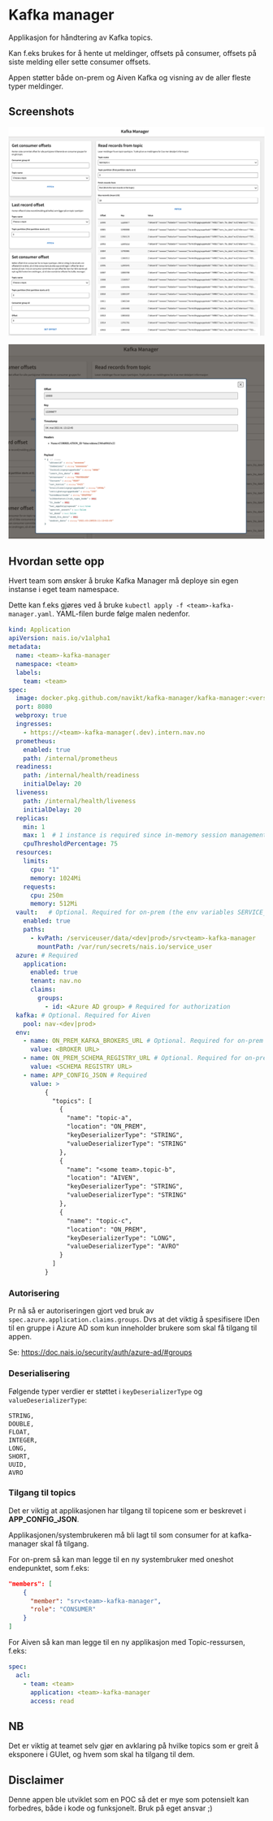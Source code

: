 # Kafka manager

Applikasjon for håndtering av Kafka topics.

Kan f.eks brukes for å hente ut meldinger, offsets på consumer, offsets på siste melding eller sette consumer offsets.

Appen støtter både on-prem og Aiven Kafka og visning av de aller fleste typer meldinger.

## Screenshots

![Skjermbilde som viser en oversikt over Kafka Manager](.doc/screenshot-overview.png)

![Skjermbilde som viser en modal med mer informasjon om en Kafka record](.doc/screenshot-record-details.png)

## Hvordan sette opp

Hvert team som ønsker å bruke Kafka Manager må deploye sin egen instanse i eget team namespace.

Dette kan f.eks gjøres ved å bruke `kubectl apply -f <team>-kafka-manager.yaml`.
YAML-filen burde følge malen nedenfor.

```yaml
kind: Application
apiVersion: nais.io/v1alpha1
metadata:
  name: <team>-kafka-manager
  namespace: <team>
  labels:
    team: <team>
spec:
  image: docker.pkg.github.com/navikt/kafka-manager/kafka-manager:<version> # See https://github.com/navikt/kafka-manager/packages
  port: 8080
  webproxy: true
  ingresses:
    - https://<team>-kafka-manager(.dev).intern.nav.no
  prometheus:
    enabled: true
    path: /internal/prometheus
  readiness:
    path: /internal/health/readiness
    initialDelay: 20
  liveness:
    path: /internal/health/liveness
    initialDelay: 20
  replicas:
    min: 1
    max: 1  # 1 instance is required since in-memory session management is used
    cpuThresholdPercentage: 75
  resources:
    limits:
      cpu: "1"
      memory: 1024Mi
    requests:
      cpu: 250m
      memory: 512Mi
  vault:   # Optional. Required for on-prem (the env variables SERVICE_USER_NAME, SERVICE_USER_PASSWORD can also be used)
    enabled: true
    paths:
      - kvPath: /serviceuser/data/<dev|prod>/srv<team>-kafka-manager
        mountPath: /var/run/secrets/nais.io/service_user
  azure: # Required
    application:
      enabled: true
      tenant: nav.no
      claims:
        groups:
          - id: <Azure AD group> # Required for authorization
  kafka: # Optional. Required for Aiven
    pool: nav-<dev|prod>
  env:
    - name: ON_PREM_KAFKA_BROKERS_URL # Optional. Required for on-prem
      value: <BROKER URL>
    - name: ON_PREM_SCHEMA_REGISTRY_URL # Optional. Required for on-prem topics that uses Avro
      value: <SCHEMA REGISTRY URL>
    - name: APP_CONFIG_JSON # Required
      value: >
          {
            "topics": [
              {
                "name": "topic-a",
                "location": "ON_PREM",
                "keyDeserializerType": "STRING",
                "valueDeserializerType": "STRING"
              },
              {
                "name": "<some team>.topic-b",
                "location": "AIVEN",
                "keyDeserializerType": "STRING",
                "valueDeserializerType": "STRING"
              },
              {
                "name": "topic-c",
                "location": "ON_PREM",
                "keyDeserializerType": "LONG",
                "valueDeserializerType": "AVRO"
              }
            ]
          }
```

### Autorisering
Pr nå så er autoriseringen gjort ved bruk av `spec.azure.application.claims.groups`.
Dvs at det viktig å spesifisere IDen til en gruppe i Azure AD som kun inneholder brukere som skal få tilgang til appen.

Se: https://doc.nais.io/security/auth/azure-ad/#groups

### Deserialisering

Følgende typer verdier er støttet i `keyDeserializerType` og `valueDeserializerType`:
```
STRING,
DOUBLE,
FLOAT,
INTEGER,
LONG,
SHORT,
UUID,
AVRO
```

### Tilgang til topics

Det er viktig at applikasjonen har tilgang til topicene som er beskrevet i **APP_CONFIG_JSON**.

Applikasjonen/systembrukeren må bli lagt til som consumer for at kafka-manager skal få tilgang.

For on-prem så kan man legge til en ny systembruker med oneshot endepunktet, som f.eks:
```json
"members": [
    {
      "member": "srv<team>-kafka-manager",
      "role": "CONSUMER"
    }
]
```

For Aiven så kan man legge til en ny applikasjon med Topic-ressursen, f.eks:
```yaml
spec:
  acl:
    - team: <team>
      application: <team>-kafka-manager
      access: read
```

## NB

Det er viktig at teamet selv gjør en avklaring på hvilke topics som er greit å eksponere i GUIet, og hvem som skal ha tilgang til dem.

## Disclaimer

Denne appen ble utviklet som en POC så det er mye som potensielt kan forbedres, både i kode og funksjonelt.
Bruk på eget ansvar ;)
